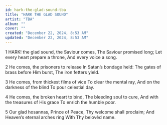 ```yaml
---
id: hark-the-glad-sound-tba
title: "HARK THE GLAD SOUND"
artist: "TBA"
album: ""
cover: ""
created: "December 22, 2024, 8:53 AM"
updated: "December 22, 2024, 8:53 AM"
---
```


1 HARK! the glad sound, the Saviour comes,
The Saviour promised long;
Let every heart prepare a throne,
And every voice a song.

2 He comes, the prisoners to release
In Satan’s bondage held:
The gates of brass before Him burst,
The iron fetters yield.

3 He comes, from thickest films of vice
To clear the mental ray,
And on the darkness of the blind
To pour celestial day.

4 He comes, the broken heart to bind,
The bleeding soul to cure,
And with the treasures of His grace
To enrich the humble poor.

5 Our glad hosannas, Prince of Peace,
Thy welcome shall proclaim;
And Heaven’s eternal arches ring
With Thy belovèd name.